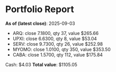 # Portfolio Report
**As of (latest close)**: 2025-09-03

- ARQ: close 7.1800, qty 37, value $265.66
- UPXI: close 6.6300, qty 8, value $53.04
- SERV: close 9.7300, qty 26, value $252.98
- MYOMO: close 1.0100, qty 350, value $353.50
- CABA: close 1.5700, qty 112, value $175.84

Cash: $4.03
**Total value**: $1105.05
